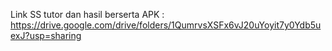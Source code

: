 Link SS tutor dan hasil berserta APK : https://drive.google.com/drive/folders/1QumrvsXSFx6vJ20uYoyit7y0Ydb5uexJ?usp=sharing
